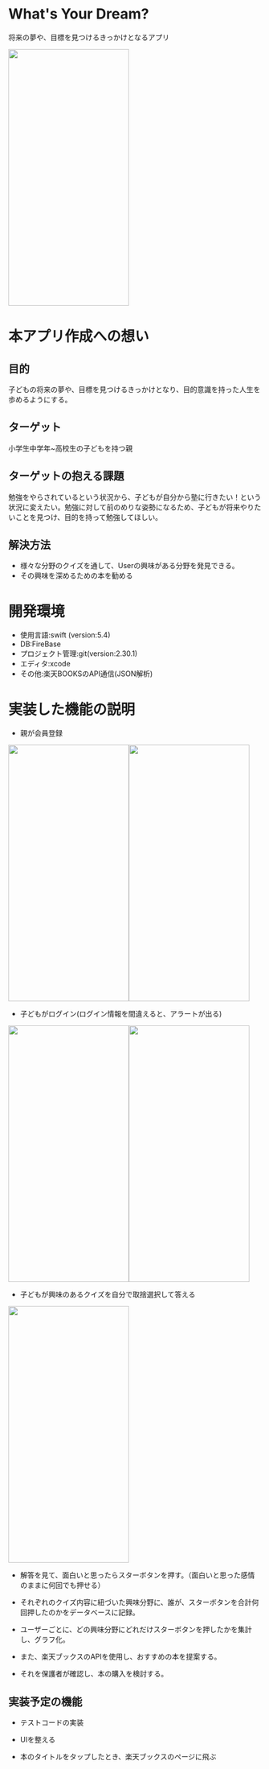 # What's Your Dream?
将来の夢や、目標を見つけるきっかけとなるアプリ

<img src="https://user-images.githubusercontent.com/77444865/129061939-9832afc7-5dac-409e-b172-405c5f959999.png" width=240px height=510px >

# 本アプリ作成への想い
## 目的
子どもの将来の夢や、目標を見つけるきっかけとなり、目的意識を持った人生を歩めるようにする。
## ターゲット
小学生中学年~高校生の子どもを持つ親
## ターゲットの抱える課題
勉強をやらされているという状況から、子どもが自分から塾に行きたい！という状況に変えたい。勉強に対して前のめりな姿勢になるため、子どもが将来やりたいことを見つけ、目的を持って勉強してほしい。
## 解決方法
* 様々な分野のクイズを通して、Userの興味がある分野を発見できる。
* その興味を深めるための本を勧める

# 開発環境
* 使用言語:swift (version:5.4)
* DB:FireBase
* プロジェクト管理:git(version:2.30.1)
* エディタ:xcode
* その他:楽天BOOKSのAPI通信(JSON解析)

# 実装した機能の説明

* 親が会員登録

<img src="https://user-images.githubusercontent.com/77444865/129067516-f60245f7-05c2-4304-abb0-a6ec6337699e.png" width=240px height=510px ><img src="https://user-images.githubusercontent.com/77444865/129066442-e9d1a6b6-7184-4f88-a113-9fc200918ac0.png" width=240px height=510px >
* 子どもがログイン(ログイン情報を間違えると、アラートが出る)

<img src="https://user-images.githubusercontent.com/77444865/129067720-598fc5ae-efe6-4920-9be3-95b4f18d6ea6.png" width=240px height=510px ><img src="https://user-images.githubusercontent.com/77444865/129067874-763b32a9-bc70-443e-96e4-3355330214ed.png" width=240px height=510px >

* 子どもが興味のあるクイズを自分で取捨選択して答える
<img src="https://user-images.githubusercontent.com/77444865/129068269-6ab6750b-056d-4971-982e-6056bdd7ac4b.png" width=240px height=510px >


* 解答を見て、面白いと思ったらスターボタンを押す。（面白いと思った感情のままに何回でも押せる） 

* それぞれのクイズ内容に紐づいた興味分野に、誰が、スターボタンを合計何回押したのかをデータベースに記録。

* ユーザーごとに、どの興味分野にどれだけスターボタンを押したかを集計し、グラフ化。

* また、楽天ブックスのAPIを使用し、おすすめの本を提案する。

* それを保護者が確認し、本の購入を検討する。


## 実装予定の機能
* テストコードの実装

* UIを整える

* 本のタイトルをタップしたとき、楽天ブックスのページに飛ぶ
